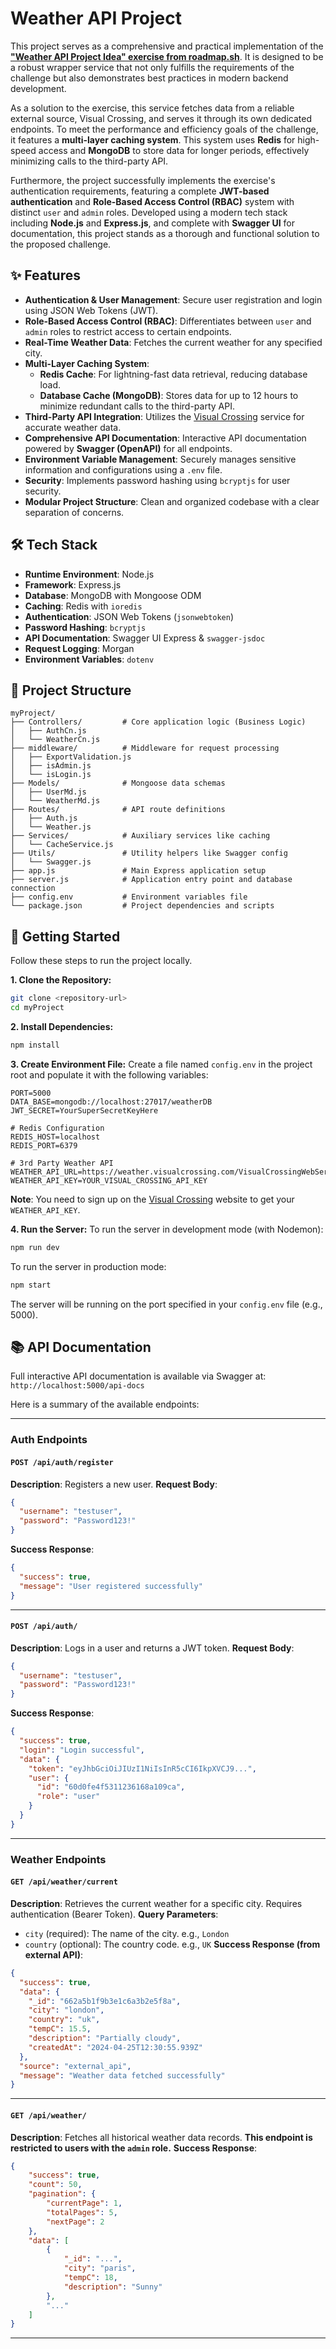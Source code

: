 # Weather API Project

This project serves as a comprehensive and practical implementation of the **["Weather API Project Idea" exercise from roadmap.sh](https://roadmap.sh/projects/weather-api-wrapper-service)**. It is designed to be a robust wrapper service that not only fulfills the requirements of the challenge but also demonstrates best practices in modern backend development.

As a solution to the exercise, this service fetches data from a reliable external source, Visual Crossing, and serves it through its own dedicated endpoints. To meet the performance and efficiency goals of the challenge, it features a **multi-layer caching system**. This system uses **Redis** for high-speed access and **MongoDB** to store data for longer periods, effectively minimizing calls to the third-party API.

Furthermore, the project successfully implements the exercise's authentication requirements, featuring a complete **JWT-based authentication** and **Role-Based Access Control (RBAC)** system with distinct `user` and `admin` roles. Developed using a modern tech stack including **Node.js** and **Express.js**, and complete with **Swagger UI** for documentation, this project stands as a thorough and functional solution to the proposed challenge.


## ✨ Features

- **Authentication & User Management**: Secure user registration and login using JSON Web Tokens (JWT).
- **Role-Based Access Control (RBAC)**: Differentiates between `user` and `admin` roles to restrict access to certain endpoints.
- **Real-Time Weather Data**: Fetches the current weather for any specified city.
- **Multi-Layer Caching System**:
    - **Redis Cache**: For lightning-fast data retrieval, reducing database load.
    - **Database Cache (MongoDB)**: Stores data for up to 12 hours to minimize redundant calls to the third-party API.
- **Third-Party API Integration**: Utilizes the [Visual Crossing](https://www.visualcrossing.com/weather-api) service for accurate weather data.
- **Comprehensive API Documentation**: Interactive API documentation powered by **Swagger (OpenAPI)** for all endpoints.
- **Environment Variable Management**: Securely manages sensitive information and configurations using a `.env` file.
- **Security**: Implements password hashing using `bcryptjs` for user security.
- **Modular Project Structure**: Clean and organized codebase with a clear separation of concerns.

## 🛠️ Tech Stack

- **Runtime Environment**: Node.js
- **Framework**: Express.js
- **Database**: MongoDB with Mongoose ODM
- **Caching**: Redis with `ioredis`
- **Authentication**: JSON Web Tokens (`jsonwebtoken`)
- **Password Hashing**: `bcryptjs`
- **API Documentation**: Swagger UI Express & `swagger-jsdoc`
- **Request Logging**: Morgan
- **Environment Variables**: `dotenv`

## 📂 Project Structure

```
myProject/
├── Controllers/         # Core application logic (Business Logic)
│   ├── AuthCn.js
│   └── WeatherCn.js
├── middleware/          # Middleware for request processing
│   ├── ExportValidation.js
│   ├── isAdmin.js
│   └── isLogin.js
├── Models/              # Mongoose data schemas
│   ├── UserMd.js
│   └── WeatherMd.js
├── Routes/              # API route definitions
│   ├── Auth.js
│   └── Weather.js
├── Services/            # Auxiliary services like caching
│   └── CacheService.js
├── Utils/               # Utility helpers like Swagger config
│   └── Swagger.js
├── app.js               # Main Express application setup
├── server.js            # Application entry point and database connection
├── config.env           # Environment variables file
└── package.json         # Project dependencies and scripts
```

## 🚀 Getting Started

Follow these steps to run the project locally.

**1. Clone the Repository:**

```bash
git clone <repository-url>
cd myProject
```

**2. Install Dependencies:**

```bash
npm install
```

**3. Create Environment File:**
Create a file named `config.env` in the project root and populate it with the following variables:

```env
PORT=5000
DATA_BASE=mongodb://localhost:27017/weatherDB
JWT_SECRET=YourSuperSecretKeyHere

# Redis Configuration
REDIS_HOST=localhost
REDIS_PORT=6379

# 3rd Party Weather API
WEATHER_API_URL=https://weather.visualcrossing.com/VisualCrossingWebServices/rest/services/timeline
WEATHER_API_KEY=YOUR_VISUAL_CROSSING_API_KEY
```

**Note**: You need to sign up on the [Visual Crossing](https://www.visualcrossing.com/weather-api) website to get your `WEATHER_API_KEY`.

**4. Run the Server:**
To run the server in development mode (with Nodemon):

```bash
npm run dev
```

To run the server in production mode:

```bash
npm start
```

The server will be running on the port specified in your `config.env` file (e.g., 5000).

## 📚 API Documentation

Full interactive API documentation is available via Swagger at:
`http://localhost:5000/api-docs`

Here is a summary of the available endpoints:

-----

### **Auth Endpoints**

#### `POST /api/auth/register`

**Description**: Registers a new user.
**Request Body**:

```json
{
  "username": "testuser",
  "password": "Password123!"
}
```

**Success Response**:

```json
{
  "success": true,
  "message": "User registered successfully"
}
```

-----

#### `POST /api/auth/`

**Description**: Logs in a user and returns a JWT token.
**Request Body**:

```json
{
  "username": "testuser",
  "password": "Password123!"
}
```

**Success Response**:

```json
{
  "success": true,
  "login": "Login successful",
  "data": {
    "token": "eyJhbGciOiJIUzI1NiIsInR5cCI6IkpXVCJ9...",
    "user": {
      "id": "60d0fe4f5311236168a109ca",
      "role": "user"
    }
  }
}
```

-----

### **Weather Endpoints**

#### `GET /api/weather/current`

**Description**: Retrieves the current weather for a specific city. Requires authentication (Bearer Token).
**Query Parameters**:

- `city` (required): The name of the city. e.g., `London`
- `country` (optional): The country code. e.g., `UK`
  **Success Response (from external API)**:

<!-- end list -->

```json
{
  "success": true,
  "data": {
    "_id": "662a5b1f9b3e1c6a3b2e5f8a",
    "city": "london",
    "country": "uk",
    "tempC": 15.5,
    "description": "Partially cloudy",
    "createdAt": "2024-04-25T12:30:55.939Z"
  },
  "source": "external_api",
  "message": "Weather data fetched successfully"
}
```

-----

#### `GET /api/weather/`

**Description**: Fetches all historical weather data records. **This endpoint is restricted to users with the `admin` role.**
**Success Response**:

```json
{
    "success": true,
    "count": 50,
    "pagination": {
        "currentPage": 1,
        "totalPages": 5,
        "nextPage": 2
    },
    "data": [
        {
            "_id": "...",
            "city": "paris",
            "tempC": 18,
            "description": "Sunny"
        },
        "..."
    ]
}
```

-----